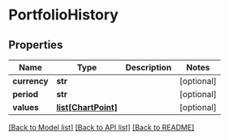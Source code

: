 # PortfolioHistory

## Properties
Name | Type | Description | Notes
------------ | ------------- | ------------- | -------------
**currency** | **str** |  | [optional] 
**period** | **str** |  | [optional] 
**values** | [**list[ChartPoint]**](ChartPoint.md) |  | [optional] 

[[Back to Model list]](../README.md#documentation-for-models) [[Back to API list]](../README.md#documentation-for-api-endpoints) [[Back to README]](../README.md)

